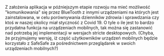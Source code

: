 Z założenia aplikacja w późniejszym etapie rozwoju ma mieć możliwość "komunikowania" się przez BlueTooth z innymi urządzeniami na których jest zainstalowana, w celu porównywania dzienników zdrowia i sprawdzania czy ktoś w naszej okolicy miał styczność z Covid 19. O tyle o ile jest to bardzo przydatna funkcja na urządzeniach mobilnych, tak można się zastanowić nad potrzebą jej implementacji w wersjach stricte desktopowych. (Chyba, że przyjmujemy wersję, iż część użytkowników urządzeń mobilnych będzie korzystało z SafeSafe za pośrednictwem przeglądarek w swoich urządzeniach mobilnych?)
